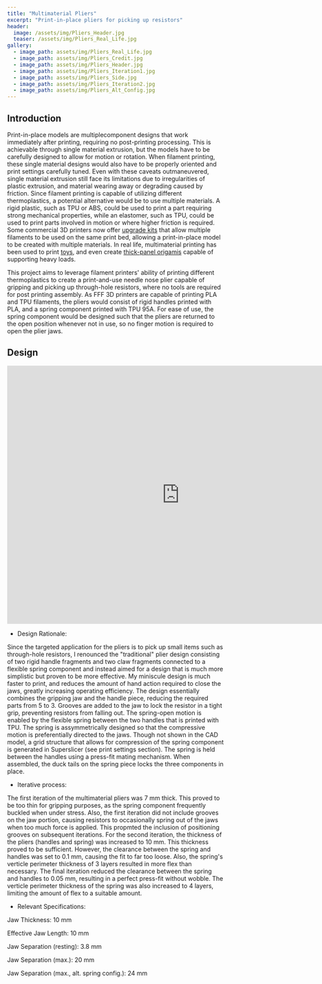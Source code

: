 ```yaml
---
title: "Multimaterial Pliers"
excerpt: "Print-in-place pliers for picking up resistors"
header:
  image: /assets/img/Pliers_Header.jpg
  teaser: /assets/img/Pliers_Real_Life.jpg
gallery:
  - image_path: assets/img/Pliers_Real_Life.jpg
  - image_path: assets/img/Pliers_Credit.jpg
  - image_path: assets/img/Pliers_Header.jpg
  - image_path: assets/img/Pliers_Iteration1.jpg
  - image_path: assets/img/Pliers_Side.jpg
  - image_path: assets/img/Pliers_Iteration2.jpg
  - image_path: assets/img/Pliers_Alt_Config.jpg
---
```


## **Introduction**

Print-in-place models are multiplecomponent designs that work immediately after printing, requiring no post-printing processing. This is achievable through single material extrusion, but the models have to be carefully designed to allow for motion or rotation. When filament printing, these single material designs would also have to be properly oriented and print settings carefully tuned. Even with these caveats outmaneuvered, single material extrusion still face its limitations due to irregularities of plastic extrusion, and material wearing away or degrading caused by friction. Since filament printing is capable of utilizing different thermoplastics, a potential alternative would be to use multiple materials. A rigid plastic, such as TPU or ABS, could be used to print a part requiring strong mechanical properties, while an elastomer, such as TPU, could be used to print parts involved in motion or where higher friction is required. Some commercial 3D printers now offer [upgrade kits](https://www.prusa3d.com/product/original-prusa-mmu3-upgrade-kit-for-mk3s-6/) that allow multiple filaments to be used on the same print bed, allowing a print-in-place model to be created with multiple materials. In real life, multimaterial printing has been used to print [toys](https://www.youtube.com/watch?v=_vFLbze1DHM), and even create [thick-panel origamis](https://www.nature.com/articles/s41467-023-37343-w) capable of supporting heavy loads.

This project aims to leverage filament printers' ability of printing different thermoplastics to create a print-and-use needle nose plier capable of gripping and picking up through-hole resistors, where no tools are required for post printing assembly. As FFF 3D printers are capable of printing PLA and TPU filaments, the pliers would consist of rigid handles printed with PLA, and a spring component printed with TPU 95A. For ease of use, the spring component would be designed such that the pliers are returned to the open position whenever not in use, so no finger motion is required to open the plier jaws.

## **Design**

<iframe src="https://vanderbilt643.autodesk360.com/shares/public/SH286ddQT78850c0d8a4be490e3ce2235985?mode=embed" width="800" height="600" allowfullscreen="true" webkitallowfullscreen="true" mozallowfullscreen="true"  frameborder="0"></iframe>

- Design Rationale:

Since the targeted application for the pliers is to pick up small items such as through-hole resistors, I renounced the "traditional" plier design consisting of two rigid handle fragments and two claw fragments connected to a flexible spring component and instead aimed for a design that is much more simplistic but proven to be more effective. My miniscule design is much faster to print, and reduces the amount of hand action required to close the jaws, greatly increasing operating efficiency. The design essentially combines the gripping jaw and the handle piece, reducing the required parts from 5 to 3. Grooves are added to the jaw to lock the resistor in a tight grip, preventing resistors from falling out. The spring-open motion is enabled by the flexible spring between the two handles that is printed with TPU. The spring is assymmetrically designed so that the compressive motion is preferentially directed to the jaws. Though not shown in the CAD model, a grid structure that allows for compression of the spring component is generated in Superslicer (see print settings section). The spring is held between the handles using a press-fit mating mechanism. When assembled, the duck tails on the spring piece locks the three components in place.

- Iterative process:

The first iteration of the multimaterial pliers was 7 mm thick. This proved to be too thin for gripping purposes, as the spring component frequently buckled when under stress. Also, the first iteration did not include grooves on the jaw portion, causing resistors to occasionally spring out of the jaws when too much force is applied. This propmted the inclusion of positioning grooves on subsequent iterations. For the second iteration, the thickness of the pliers (handles and spring) was increased to 10 mm. This thickness proved to be sufficient. However, the clearance between the spring and handles was set to 0.1 mm, causing the fit to far too loose. Also, the spring's verticle perimeter thickness of 3 layers resulted in more flex than necessary. The final iteration reduced the clearance between the spring and handles to 0.05 mm, resulting in a perfect press-fit without wobble. The verticle perimeter thickness of the spring was also increased to 4 layers, limiting the amount of flex to a suitable amount.

- Relevant Specifications:

Jaw Thickness: 10 mm

Effective Jaw Length: 10 mm

Jaw Separation (resting): 3.8 mm

Jaw Separation (max.): 20 mm

Jaw Separation (max., alt. spring config.): 24 mm



